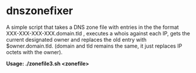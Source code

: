 # dnszonefixer
A simple script that takes a DNS zone file with entries in the the format XXX-XXX-XXX-XXX.domain.tld , executes a whois against each IP, gets the current designated owner and replaces the old entry with $owner.domain.tld. (domain and tld remains the same, it just replaces IP octets with the owner).

**Usage: ./zonefile3.sh \<zonefile\>**
